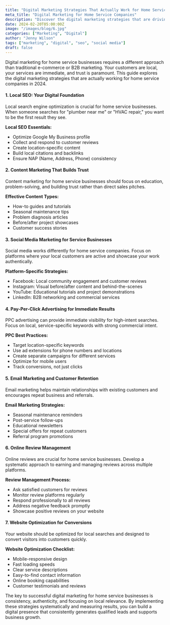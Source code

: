 ```yaml
---
title: "Digital Marketing Strategies That Actually Work for Home Service Businesses"
meta_title: "Digital Marketing for Home Service Companies"
description: "Discover the digital marketing strategies that are driving real results for home service businesses, from local SEO to social media marketing."
date: 2024-02-20T05:00:00Z
image: "/images/blog/6.jpg"
categories: ["Marketing", "Digital"]
author: "Jenny Wilson"
tags: ["marketing", "digital", "seo", "social media"]
draft: false
---
```


Digital marketing for home service businesses requires a different approach than traditional e-commerce or B2B marketing. Your customers are local, your services are immediate, and trust is paramount. This guide explores the digital marketing strategies that are actually working for home service companies in 2024.

#### 1. Local SEO: Your Digital Foundation

Local search engine optimization is crucial for home service businesses. When someone searches for "plumber near me" or "HVAC repair," you want to be the first result they see.

**Local SEO Essentials:**
- Optimize Google My Business profile
- Collect and respond to customer reviews
- Create location-specific content
- Build local citations and backlinks
- Ensure NAP (Name, Address, Phone) consistency

#### 2. Content Marketing That Builds Trust

Content marketing for home service businesses should focus on education, problem-solving, and building trust rather than direct sales pitches.

**Effective Content Types:**
- How-to guides and tutorials
- Seasonal maintenance tips
- Problem diagnosis articles
- Before/after project showcases
- Customer success stories

#### 3. Social Media Marketing for Service Businesses

Social media works differently for home service companies. Focus on platforms where your local customers are active and showcase your work authentically.

**Platform-Specific Strategies:**
- Facebook: Local community engagement and customer reviews
- Instagram: Visual before/after content and behind-the-scenes
- YouTube: Educational tutorials and project demonstrations
- LinkedIn: B2B networking and commercial services

#### 4. Pay-Per-Click Advertising for Immediate Results

PPC advertising can provide immediate visibility for high-intent searches. Focus on local, service-specific keywords with strong commercial intent.

**PPC Best Practices:**
- Target location-specific keywords
- Use ad extensions for phone numbers and locations
- Create separate campaigns for different services
- Optimize for mobile users
- Track conversions, not just clicks

#### 5. Email Marketing and Customer Retention

Email marketing helps maintain relationships with existing customers and encourages repeat business and referrals.

**Email Marketing Strategies:**
- Seasonal maintenance reminders
- Post-service follow-ups
- Educational newsletters
- Special offers for repeat customers
- Referral program promotions

#### 6. Online Review Management

Online reviews are crucial for home service businesses. Develop a systematic approach to earning and managing reviews across multiple platforms.

**Review Management Process:**
- Ask satisfied customers for reviews
- Monitor review platforms regularly
- Respond professionally to all reviews
- Address negative feedback promptly
- Showcase positive reviews on your website

#### 7. Website Optimization for Conversions

Your website should be optimized for local searches and designed to convert visitors into customers quickly.

**Website Optimization Checklist:**
- Mobile-responsive design
- Fast loading speeds
- Clear service descriptions
- Easy-to-find contact information
- Online booking capabilities
- Customer testimonials and reviews

The key to successful digital marketing for home service businesses is consistency, authenticity, and focusing on local relevance. By implementing these strategies systematically and measuring results, you can build a digital presence that consistently generates qualified leads and supports business growth.